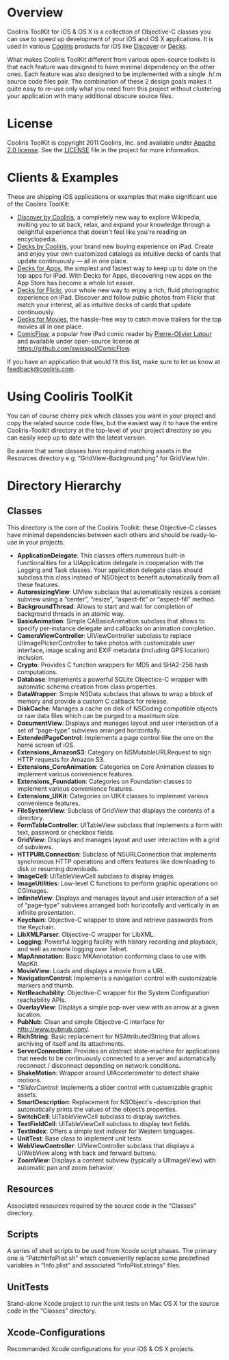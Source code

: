 Overview
========

Cooliris ToolKit for iOS & OS X is a collection of Objective-C classes you can use to speed up development of your iOS and OS X applications. It is used in various [Cooliris](http://www.cooliris.com) products for iOS like [Discover](http://www.cooliris.com/ipad/discover) or [Decks](http://www.decksapp.com).

What makes Cooliris ToolKit different from various open-source toolkits is that each feature was designed to have minimal dependency on the other ones. Each feature was also designed to be implemented with a single .h/.m source code files pair. The combination of these 2 design goals makes it quite easy to re-use only what you need from this project without clustering your application with many additional obscure source files.

License
=======

Cooliris ToolKit is copyright 2011 Cooliris, Inc. and available under [Apache 2.0 license](http://www.apache.org/licenses/LICENSE-2.0.html). See the [LICENSE](LICENSE) file in the project for more information.

Clients & Examples
==================

These are  shipping iOS applications or examples that make significant use of the Cooliris ToolKit:
  * [Discover by Cooliris](http://www.cooliris.com/ipad/discover), a completely new way to explore Wikipedia, inviting you to sit back, relax, and expand your knowledge through a delightful experience that doesn't feel like you're reading an encyclopedia.
  * [Decks by Cooliris](http://www.decksapp.com), your brand new buying experience on iPad. Create and enjoy your own customized catalogs as intuitive decks of cards that update continuously — all in one place.
  * [Decks for Apps](http://itunes.apple.com/us/app/decks-for-apps/id432671386?mt=8), the simplest and fastest way to keep up to date on the top apps for iPad. With Decks for Apps, discovering new apps on the App Store has become a whole lot easier.
  * [Decks for Flickr](http://itunes.apple.com/us/app/decks-for-flickr/id432336526?mt=8), your whole new way to enjoy a rich, fluid photographic experience on iPad. Discover and follow public photos from Flickr that match your interest, all as intuitive decks of cards that update continuously.
  * [Decks for Movies](http://itunes.apple.com/us/app/decks-for-movies/id432336366?mt=8), the hassle-free way to catch movie trailers for the top movies all in one place.
  * [ComicFlow](http://itunes.apple.com/us/app/comicflow/id409290355?mt=8), a popular free iPad comic reader by [Pierre-Olivier Latour](http://www.pol-online.net) and available under open-source license at https://github.com/swisspol/ComicFlow.

If you have an application that would fit this list, make sure to let us know at feedback@cooliris.com.

Using Cooliris ToolKit
======================

You can of course cherry pick which classes you want in your project and copy the related source code files, but the easiest way it to have the entire Cooliris-Toolkit directory at the top-level of your project directory so you can easily keep up to date with the latest version.

Be aware that some classes have required matching assets in the Resources directory e.g. “GridView-Background.png” for GridView.h/m.

Directory Hierarchy
===================

Classes
-------

This directory is the core of the Cooliris Toolkit: these Objective-C classes have minimal dependencies between each others and should be ready-to-use in your projects.
  * **ApplicationDelegate**: This classes offers numerous built-in functionalities for a UIApplication delegate in cooperation with the Logging and Task classes. Your application delegate class should subclass this class instead of NSObject to benefit automatically from all these features.
  * **AutoresizingView**: UIView subclass that automatically resizes a content subview using a “center”, “resize”, “aspect-fit” or “aspect-fill” method.
  * **BackgroundThread**: Allows to start and wait for completion of background threads in an atomic way.
  * **BasicAnimation**: Simple CABasicAnimation subclass that allows to specify per-instance delegate and callbacks on animation completion.
  * **CameraViewController**: UIViewController subclass to replace UIImagePickerController to take photos with customizable user interface, image scaling and EXIF metadata (including GPS location) inclusion.
  * **Crypto**: Provides C function wrappers for MD5 and SHA2-256 hash computations.
  * **Database**: Implements a powerful SQLite Objectice-C wrapper with automatic schema creation from class properties.
  * **DataWrapper**: Simple NSData subclass that allows to wrap a block of memory and provide a custom C callback for release.
  * **DiskCache**: Manages a cache on disk of NSCoding compatible objects or raw data files which can be purged to a maximum size.
  * **DocumentView**: Displays and manages layout and user interaction of a set of “page-type” subviews arranged horizontally.
  * **ExtendedPageControl**: Implements a page control like the one on the home screen of iOS.
  * **Extensions_AmazonS3**: Category on NSMutableURLRequest to sign HTTP requests for Amazon S3.
  * **Extensions_CoreAnimation**: Categories on Core Animation classes to implement various convenience features.
  * **Extensions_Foundation**: Categories on Foundation classes to implement various convenience features.
  * **Extensions_UIKit**: Categories on UIKit classes to implement various convenience features.
  * **FileSystemView**: Subclass of GridView that displays the contents of a directory.
  * **FormTableController**: UITableView subclass that implements a form with text, password or checkbox fields.
  * **GridView**: Displays and manages layout and user interaction with a grid of subviews.
  * **HTTPURLConnection**: Subclass of NSURLConnection that implements synchronous HTTP operations and offers features like downloading to disk or resuming downloads. 
  * **ImageCell**: UITableViewCell subclass to display images.
  * **ImageUtilities**: Low-level C functions to perform graphic operations on CGImages.
  * **InfiniteView**: Displays and manages layout and user interaction of a set of “page-type” subviews arranged both horizontally and vertically in an infinite presentation.
  * **Keychain**: Objective-C wrapper to store and retrieve passwords from the Keychain.
  * **LibXMLParser**: Objective-C wrapper for LibXML.
  * **Logging**: Powerful logging facility with history recording and playback, and well as remote logging over Telnet.
  * **MapAnnotation**: Basic MKAnnotation conforming class to use with MapKit.
  * **MovieView**: Loads and displays a movie from a URL.
  * **NavigationControl**: Implements a navigation control with customizable markers and thumb.
  * **NetReachability**: Objective-C wrapper for the System Configuration reachability APIs.
  * **OverlayView**: Displays a simple pop-over view with an arrow at a given location.
  * **PubNub**: Clean and simple Objective-C interface for http://www.pubnub.com/.
  * **RichString**: Basic replacement for NSAttributedString that allows archiving of itself and its attachments.
  * **ServerConnection**: Provides an abstract state-machine for applications that needs to be continuously connected to a server and automatically reconnect / disconnect depending on network conditions.
  * **ShakeMotion**: Wrapper around UIAccelerometer to detect shake motions.
  * **SliderControl*: Implements a slider control with customizable graphic assets.
  * **SmartDescription**: Replacement for NSObject's -description that automatically prints the values of the object’s properties.
  * **SwitchCell**: UITableViewCell subclass to display switches.
  * **TextFieldCell**: UITableViewCell subclass to display text fields.
  * **TextIndex**: Offers a simple text indexer for Western languages.
  * **UnitTest**: Base class to implement unit tests.
  * **WebViewController**: UIViewController subclass that displays a UIWebView along with back and forward buttons.
  * **ZoomView**: Displays a content subview (typically a UIImageView) with automatic pan and zoom behavior.

Resources
---------

Associated resources required by the source code in the “Classes” directory.

Scripts
-------

A series of shell scripts to be used from Xcode script phases. The primary one is “PatchInfoPlist.sh” which conveniently replaces some predefined variables in “Info.plist” and associated “InfoPlist.strings” files.

UnitTests
---------

Stand-alone Xcode project to run the unit tests on Mac OS X for the source code in the “Classes” directory.

Xcode-Configurations
--------------------

Recommanded Xcode configurations for your iOS & OS X projects.
